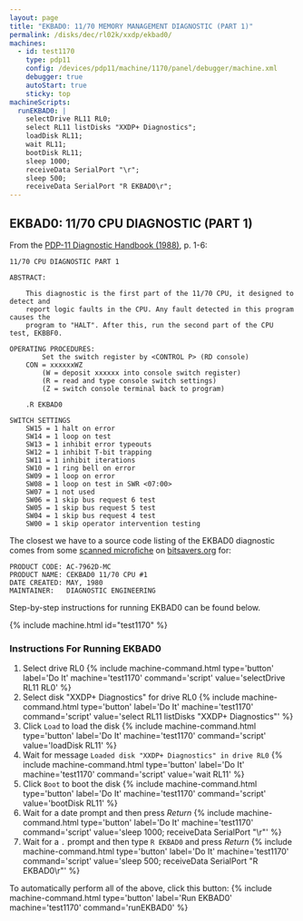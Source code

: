 ```yaml
---
layout: page
title: "EKBAD0: 11/70 MEMORY MANAGEMENT DIAGNOSTIC (PART 1)"
permalink: /disks/dec/rl02k/xxdp/ekbad0/
machines:
  - id: test1170
    type: pdp11
    config: /devices/pdp11/machine/1170/panel/debugger/machine.xml
    debugger: true
    autoStart: true
    sticky: top
machineScripts:
  runEKBAD0: |
    selectDrive RL11 RL0;
    select RL11 listDisks "XXDP+ Diagnostics";
    loadDisk RL11;
    wait RL11;
    bootDisk RL11;
    sleep 1000;
    receiveData SerialPort "\r";
    sleep 500;
    receiveData SerialPort "R EKBAD0\r";
---
```


EKBAD0: 11/70 CPU DIAGNOSTIC (PART 1)
-------------------------------------

From the
[PDP-11 Diagnostic Handbook (1988)](http://archive.pcjs.org/pubs/dec/pdp11/diags/PDP11_DiagnosticHandbook_1988.pdf),
p. 1-6:

	11/70 CPU DIAGNOSTIC PART 1
	
	ABSTRACT:
	
	    This diagnostic is the first part of the 11/70 CPU, it designed to detect and
	    report logic faults in the CPU. Any fault detected in this program causes the
	    program to "HALT". After this, run the second part of the CPU test, EKBBF0.
	
	OPERATING PROCEDURES:
	        Set the switch register by <CONTROL P> (RD console)
	    CON = xxxxxxWZ
	        (W = deposit xxxxxx into console switch register)
	        (R = read and type console switch settings)
	        (Z = switch console terminal back to program)
	
	    .R EKBAD0
	
	SWITCH SETTINGS
	    SW15 = 1 halt on error
	    SW14 = 1 loop on test
	    SW13 = 1 inhibit error typeouts
	    SW12 = 1 inhibit T-bit trapping
	    SW11 = 1 inhibit iterations
	    SW10 = 1 ring bell on error
	    SW09 = 1 loop on error
	    SW08 = 1 loop on test in SWR <07:00>
	    SW07 = 1 not used
	    SW06 = 1 skip bus request 6 test
	    SW05 = 1 skip bus request 5 test
	    SW04 = 1 skip bus request 4 test
	    SW00 = 1 skip operator intervention testing

The closest we have to a source code listing of the EKBAD0 diagnostic comes from some
[scanned microfiche](http://archive.pcjs.org/pubs/dec/pdp11/diags/AC-7962D-MC_CEKBAD0_1170_CPU_1_May80.pdf)
on [bitsavers.org](http://bitsavers.trailing-edge.com/pdf/dec/pdp11/microfiche/ftp.j-hoppe.de/bw/gh/) for:

	PRODUCT CODE: AC-7962D-MC
	PRODUCT NAME: CEKBAD0 11/70 CPU #1
	DATE CREATED: MAY, 1980
	MAINTAINER:   DIAGNOSTIC ENGINEERING

Step-by-step instructions for running EKBAD0 can be found below. 

{% include machine.html id="test1170" %}

### Instructions For Running EKBAD0

1. Select drive RL0 {% include machine-command.html type='button' label='Do It' machine='test1170' command='script' value='selectDrive RL11 RL0' %}
2. Select disk "XXDP+ Diagnostics" for drive RL0 {% include machine-command.html type='button' label='Do It' machine='test1170' command='script' value='select RL11 listDisks "XXDP+ Diagnostics"' %}
3. Click `Load` to load the disk {% include machine-command.html type='button' label='Do It' machine='test1170' command='script' value='loadDisk RL11' %}
4. Wait for message `Loaded disk "XXDP+ Diagnostics" in drive RL0` {% include machine-command.html type='button' label='Do It' machine='test1170' command='script' value='wait RL11' %}
5. Click `Boot` to boot the disk {% include machine-command.html type='button' label='Do It' machine='test1170' command='script' value='bootDisk RL11' %}
6. Wait for a date prompt and then press *Return* {% include machine-command.html type='button' label='Do It' machine='test1170' command='script' value='sleep 1000; receiveData SerialPort "\r"' %}
7. Wait for a `.` prompt and then type `R EKBAD0` and press *Return* {% include machine-command.html type='button' label='Do It' machine='test1170' command='script' value='sleep 500; receiveData SerialPort "R EKBAD0\r"' %}

To automatically perform all of the above, click this button: {% include machine-command.html type='button' label='Run EKBAD0' machine='test1170' command='runEKBAD0' %}
